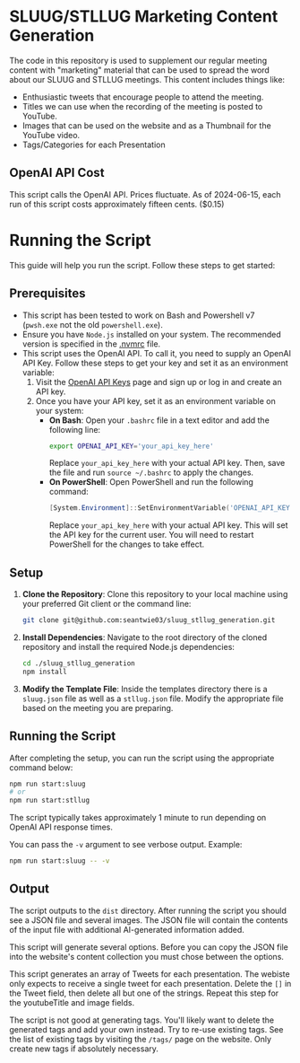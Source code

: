 # SLUUG/STLLUG Marketing Content Generation

The code in this repository is used to supplement our regular meeting content with "marketing" material that can be used to spread the word about our SLUUG and STLLUG meetings. This content includes things like:

-   Enthusiastic tweets that encourage people to attend the meeting.
-   Titles we can use when the recording of the meeting is posted to YouTube.
-   Images that can be used on the website and as a Thumbnail for the YouTube video.
-   Tags/Categories for each Presentation

## OpenAI API Cost

This script calls the OpenAI API. Prices fluctuate. As of 2024-06-15, each run of this script costs approximately fifteen cents. ($0.15)

# Running the Script

This guide will help you run the script. Follow these steps to get started:

## Prerequisites

-   This script has been tested to work on Bash and Powershell v7 (`pwsh.exe` not the old `powershell.exe`).
-   Ensure you have `Node.js` installed on your system. The recommended version is specified in the [.nvmrc](./.nvmrc) file.
-   This script uses the OpenAI API. To call it, you need to supply an OpenAI API Key. Follow these steps to get your key and set it as an environment variable:
    1. Visit the [OpenAI API Keys](https://platform.openai.com/api-keys) page and sign up or log in and create an API key.
    2. Once you have your API key, set it as an environment variable on your system:
        - **On Bash**: Open your `.bashrc` file in a text editor and add the following line:
            ```sh
            export OPENAI_API_KEY='your_api_key_here'
            ```
            Replace `your_api_key_here` with your actual API key. Then, save the file and run `source ~/.bashrc` to apply the changes.
        - **On PowerShell**: Open PowerShell and run the following command:
            ```powershell
            [System.Environment]::SetEnvironmentVariable('OPENAI_API_KEY', 'your_api_key_here', [System.EnvironmentVariableTarget]::User)
            ```
            Replace `your_api_key_here` with your actual API key. This will set the API key for the current user. You will need to restart PowerShell for the changes to take effect.

## Setup

1. **Clone the Repository**: Clone this repository to your local machine using your preferred Git client or the command line:

    ```sh
    git clone git@github.com:seantwie03/sluug_stllug_generation.git
    ```

2. **Install Dependencies**: Navigate to the root directory of the cloned repository and install the required Node.js dependencies:

    ```sh
    cd ./sluug_stllug_generation
    npm install
    ```

3. **Modify the Template File**: Inside the templates directory there is a `sluug.json` file as well as a `stllug.json` file. Modify the appropriate file based on the meeting you are preparing.

## Running the Script

After completing the setup, you can run the script using the appropriate command below:

```sh
npm run start:sluug
# or
npm run start:stllug
```

The script typically takes approximately 1 minute to run depending on OpenAI API response times.

You can pass the `-v` argument to see verbose output. Example:

```sh
npm run start:sluug -- -v
```

## Output

The script outputs to the `dist` directory. After running the script you should see a JSON file and several images. The JSON file will contain the contents of the input file with additional AI-generated information added.

This script will generate several options. Before you can copy the JSON file into the website's content collection you must chose between the options.

This script generates an array of Tweets for each presentation. The webiste only expects to receive a single tweet for each presentation. Delete the `[]` in the Tweet field, then delete all but one of the strings. Repeat this step for the youtubeTitle and image fields.

The script is not good at generating tags. You'll likely want to delete the generated tags and add your own instead. Try to re-use existing tags. See the list of existing tags by visiting the `/tags/` page on the website. Only create new tags if absolutely necessary.
